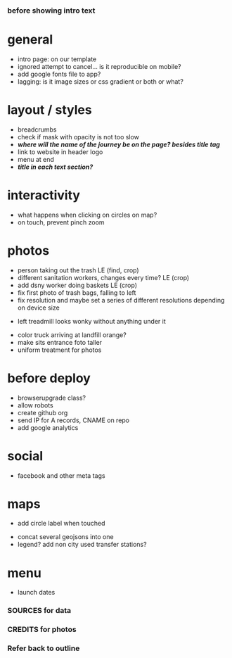 ### before showing intro text

<!-- - add sources to text -->
<!-- - add comment about ghg being estimated -->

# general

- intro page: on our template
- ignored attempt to cancel... is it reproducible on mobile?
- add google fonts file to app?
- lagging: is it image sizes or css gradient or both or what?

# layout / styles

<!-- - choose font -->
<!-- - recalculate on resize -->
<!-- - mobile devices on horizontal mode -->
<!-- - add updated logo and favicon (maybe the favicon should match the current website – I think it does) -->
<!-- - mask content before js is done -->
<!-- - center footer vertically into its container -->
- breadcrumbs
- check if mask with opacity is not too slow
- ***where will the name of the journey be on the page? besides title tag***
- link to website in header logo
- menu at end
- ***title in each text section?***

# interactivity

<!-- - allow use keyboard arrows and spacebar to scroll -->
- what happens when clicking on circles on map?
- on touch, prevent pinch zoom

# photos

- person taking out the trash LE (find, crop)
- different sanitation workers, changes every time? LE (crop)
- add dsny worker doing baskets LE (crop)
- fix first photo of trash bags, falling to left
- fix resolution and maybe set a series of different resolutions depending on device size
<!-- - fix photo inside transfer station with empty background -->
<!-- - fix tipping photo sanitation truck writing mirrorred -->
- left treadmill looks wonky without anything under it
<!-- - add left slope to tipping at landfill picture? -->
- color truck arriving at landfill orange?
- make sits entrance foto taller
- uniform treatment for photos

# before deploy

- browserupgrade class?
- allow robots
- create github org
- send IP for A records, CNAME on repo
- add google analytics

# social

- facebook and other meta tags

# maps

<!-- - nyc: fix jagged edges -->
- add circle label when touched
<!-- - build geojsons too via gulp -->
- concat several geojsons into one
- legend? add non city used transfer stations?

# menu

- launch dates

### SOURCES for data

### CREDITS for photos

### Refer back to outline
